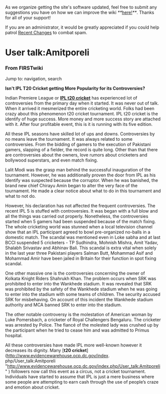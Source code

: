 As we organize getting the site's software updated, feel free to submit any
suggestions you have on how we can improve the wiki
_**_[here!](/index.php/User:Hallry/Suggestions "User:Hallry/Suggestions"
)_**_. Thanks for all of your support!

If you are an administrator, it would be greatly appreciated if you could help
patrol [Recent Changes](/index.php/Special:Recentchanges
"Special:Recentchanges" ) to combat spam.

# User talk:Amitporeli

### From FIRSTwiki

Jump to: navigation, search

**Isn't IPL T20 Cricket getting More Popularity for its Controversies?**

  

Indian Premiere League or [**IPL t20 cricket**](http://www.myt20cricket.com/
"http://www.myt20cricket.com/" ) has experienced lot of controversies from the
primary day when it started. It was never out of talk. When it arrived it
mesmerized the entire cricketing world. Folks had been crazy about this
phenomenon t20 cricket tournament. IPL t20 cricket is the identify of huge
success. More money and more success story are attached with it. After four
profitable event, this is it is running with its five edition.

All these IPL seasons have skilled lot of ups and downs. Controversies by no
means leave the tournament. It was always related to some controversies. From
the bidding of gamers to the execution of Pakistani gamers, slapping of a
fielder, the record is quite long. Other than that there are controversies
about the owners, love rumors about cricketers and bollywood superstars, and
even match fixing.

Lalit Modi was the grasp man behind the successful inauguration of the
tournament. However, he was additionally proven the door from IPL as his
identify was suspected because the corruptor. When he was banished, the brand
new chief Chirayu Amin began to alter the very face of the tournament. He made
a clear notice about what to do in this tournament and what to not do.

However, his declaration has not affected the frequent controversies. The
recent IPL 5 is stuffed with controversies. It was began with a full blow and
all the things was carried out properly. Nonetheless, the controversies
started when 5 gamers had been suspended because of the match fixing. The
whole cricketing world was stunned when a local television channel show that
an IPL participant agreed to bowl pre-organized no-balls in a domestic match.
The scandal was mentioned even in Loke sabha and at last BCCI suspended 5
cricketers - TP Sudhindra, Mohnish Mishra, Amit Yadav, Shalabh Srivastav and
Abhinav Bali. This scandal is extra vital when solely in the last year three
Pakistani players Salman Butt, Mohammad Asif and Mohammad Amir have been
jailed in Britain for their function in spot fixing scandal.

One other massive one is the controversies concerning the owner of Kolkata
Knight Riders Shahrukh Khan. The problem occurs when SRK was prohibited to
enter into the Wankhede stadium. It was revealed that SRK was prohibited by
the safety of the Wankhede stadium when he was going to enter into the stadium
with some teams of children. The security accused SRK for misbehaving. On
account of this incident the Wankhede stadium authority and MCA banned SRK to
enter into the stadium.

The other notable controversy is the molestation of American woman by Luke
Pomersbach, a cricketer of Royal Challengers Bengaluru. The cricketer was
arrested by Police. The fiancé of the molested lady was crushed up by the
participant when he tried to cease him and was admitted to Primus hospital.

All these controversies have made IPL more well-known however it decreases its
dignity. Many [**t20 cricket**](http://www.evidencewarehouse.ocp.dc.gov/index.
php/User_talk:Amitporeli
"http://www.evidencewarehouse.ocp.dc.gov/index.php/User_talk:Amitporeli" )
followers now call this event as a circus, not a cricket tournament.
Individuals have started to assume that IPL is just a mere business where some
people are attempting to earn cash through the use of people’s craze and
emotion about cricket.

